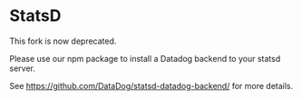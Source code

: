 StatsD 
======

This fork is now deprecated.

Please use our npm package to install a Datadog backend to your statsd server.

See https://github.com/DataDog/statsd-datadog-backend/ for more details.
